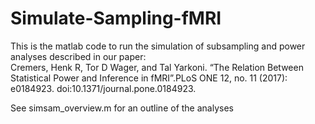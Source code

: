 # Simulate-Sampling-fMRI

This is the matlab code to run the simulation of subsampling and power analyses  described in our paper:  
Cremers, Henk R, Tor D Wager, and Tal Yarkoni. “The Relation Between Statistical Power and Inference in fMRI”.PLoS ONE 12, no. 11 (2017): e0184923. doi:10.1371/journal.pone.0184923.
  
See simsam_overview.m for an outline of the analyses 
